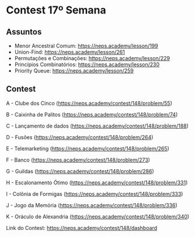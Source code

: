 # Contest 17º Semana

## Assuntos

- Menor Ancestral Comum: https://neps.academy/lesson/199
- Union-Find: https://neps.academy/lesson/261
- Permutações e Combinações: https://neps.academy/lesson/229
- Princípios Combinatórios: https://neps.academy/lesson/230
- Priority Queue: https://neps.academy/lesson/259

## Contest

A - Clube dos Cinco (https://neps.academy/contest/148/problem/55)

B - Caixinha de Palitos (https://neps.academy/contest/148/problem/74)

C - Lançamento de dados (https://neps.academy/contest/148/problem/188)

D - Fusões (https://neps.academy/contest/148/problem/264)

E - Telemarketing (https://neps.academy/contest/148/problem/265)

F - Banco (https://neps.academy/contest/148/problem/273)

G - Guildas (https://neps.academy/contest/148/problem/286)

H - Escalonamento Ótimo (https://neps.academy/contest/148/problem/331)

I - Colônia de Formigas (https://neps.academy/contest/148/problem/333)

J - Jogo da Memória (https://neps.academy/contest/148/problem/336)

K - Oráculo de Alexandria (https://neps.academy/contest/148/problem/340)
	
Link do Contest: https://neps.academy/contest/148/dashboard

